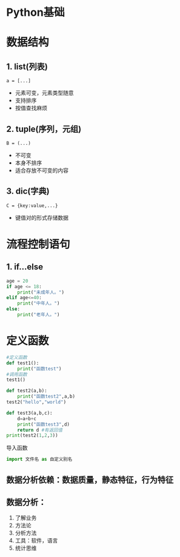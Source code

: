 Python基础
===

# 数据结构
## 1. list(列表)
```
a = [...]
 ```
* 元素可变，元素类型随意
* 支持排序
* 按值查找麻烦
## 2. tuple(序列，元组)
```
B = (...)
```
* 不可变
* 本身不排序
* 适合存放不可变的内容
## 3. dic(字典)
```
C = {key:value,...}
```
* 键值对的形式存储数据
# 流程控制语句
## 1. if...else
```python
age = 20
if age <= 18:
    print("未成年人。")
elif age<=40:
    print("中年人。")
else:
    print("老年人。")
```

# 定义函数
```python
#定义函数
def test1():
    print("函数test")
#调用函数
test1()

def test2(a,b):
    print("函数test2",a,b)
test2("hello","world")

def test3(a,b,c):
    d=a+b+c
    print("函数test3",d)
    return d #有返回值
print(test2(1,2,3))
```
导入函数
```python
import 文件名 as 自定义别名
```

## 数据分析依赖：数据质量，静态特征，行为特征
## 数据分析：
1. 了解业务
2. 方法论
3. 分析方法
4. 工具：软件，语言
5. 统计思维
